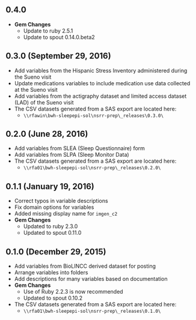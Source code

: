 ## 0.4.0

- **Gem Changes**
  - Update to ruby 2.5.1
  - Update to spout 0.14.0.beta2

## 0.3.0 (September 29, 2016)

- Add variables from the Hispanic Stress Inventory administered during the Sueno visit
- Update medications variables to include medication use data collected at the Sueno visit
- Add variables from the actigraphy dataset and limited access dataset (LAD) of the Sueno visit
- The CSV datasets generated from a SAS export are located here:
  - `\\rfawin\bwh-sleepepi-sol\nsrr-prep\_releases\0.3.0\`

## 0.2.0 (June 28, 2016)

- Add variables from SLEA (Sleep Questionnaire) form
- Add variables from SLPA (Sleep Monitor Data)
- The CSV datasets generated from a SAS export are located here:
  - `\\rfa01\bwh-sleepepi-sol\nsrr-prep\_releases\0.2.0\`

## 0.1.1 (January 19, 2016)

- Correct typos in variable descriptions
- Fix domain options for variables
- Added missing display name for `imgen_c2`
- **Gem Changes**
  - Updated to ruby 2.3.0
  - Updated to spout 0.11.0

## 0.1.0 (December 29, 2015)

- Add variables from BioLINCC derived dataset for posting
- Arrange variables into folders
- Add descriptions for many variables based on documentation
- **Gem Changes**
  - Use of Ruby 2.2.3 is now recommended
  - Updated to spout 0.10.2
- The CSV datasets generated from a SAS export are located here:
  - `\\rfa01\bwh-sleepepi-sol\nsrr-prep\_releases\0.1.0\`
